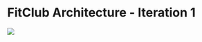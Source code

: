 # FitClub Architecture - Iteration 1

[![](https://mermaid.ink/img/pako:eNptks1ugzAQhF_F2jNE_ARIrKqXprdGqtSqlSouFmwTK2BHtlGTRrx7XRMSSOBkzex-s158gkKWCBSKimm94myjWJ0LYr8VM4ysrVsR3yevCjUKwwyXYsp_kRteTDai0lwbFAXe2ZQ8H1AVXE9Zn1LtZGMmnPfGSMVZ1Vlu8tF8p84gZM24WKNoPjj-9NrTVkqNZ_jIUMjMlNHHXbV2mOxufok89w_WQS6XHIk9dSCOsIO93cL_l3HLHmo9-qpZcndwaeTB9x_vf8xwhV2JqwYPalQ146V9Jm6UHMwWa8yB2mPJ1C6HXLS2jtngt6MogBrVoAfNvrQrPb8qoN-s0lbdMwH0BAegcZDMoiCOwjRJoiyezz04AvXjxSyI02ixjMIkWGSLZevBr5SWEM6iJEvDZWa7siybp6nDfTnT4ds_9BzjIQ?type=png)](https://mermaid.live/edit#pako:eNptks1ugzAQhF_F2jNE_ARIrKqXprdGqtSqlSouFmwTK2BHtlGTRrx7XRMSSOBkzex-s158gkKWCBSKimm94myjWJ0LYr8VM4ysrVsR3yevCjUKwwyXYsp_kRteTDai0lwbFAXe2ZQ8H1AVXE9Zn1LtZGMmnPfGSMVZ1Vlu8tF8p84gZM24WKNoPjj-9NrTVkqNZ_jIUMjMlNHHXbV2mOxufok89w_WQS6XHIk9dSCOsIO93cL_l3HLHmo9-qpZcndwaeTB9x_vf8xwhV2JqwYPalQ146V9Jm6UHMwWa8yB2mPJ1C6HXLS2jtngt6MogBrVoAfNvrQrPb8qoN-s0lbdMwH0BAegcZDMoiCOwjRJoiyezz04AvXjxSyI02ixjMIkWGSLZevBr5SWEM6iJEvDZWa7siybp6nDfTnT4ds_9BzjIQ)
